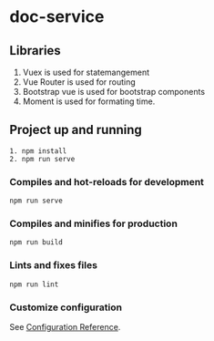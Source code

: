 # doc-service

## Libraries
1. Vuex is used for statemangement
2. Vue Router is used for routing
3. Bootstrap vue is used for bootstrap components
4. Moment is used for formating time.

## Project up and running
```
1. npm install
2. npm run serve
```


### Compiles and hot-reloads for development
```
npm run serve
```

### Compiles and minifies for production
```
npm run build
```

### Lints and fixes files
```
npm run lint
```

### Customize configuration
See [Configuration Reference](https://cli.vuejs.org/config/).
